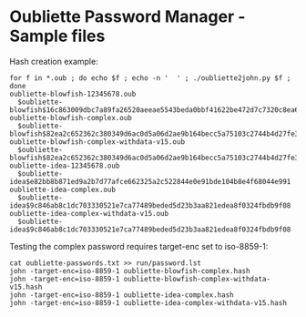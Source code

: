 Oubliette Password Manager - Sample files
=========================================

Hash creation example:

    for f in *.oub ; do echo $f ; echo -n '  ' ; ./oubliette2john.py $f ; done
    oubliette-blowfish-12345678.oub
      $oubliette-blowfish$16c863009dbc7a89fa26520aeeae5543beda0bbf41622be472d7c7320c8ea66f
    oubliette-blowfish-complex.oub
      $oubliette-blowfish$82ea2c652362c380349d6ac0d5a06d2ae9b164becc5a75103c2744b4d27fe35d
    oubliette-blowfish-complex-withdata-v15.oub
      $oubliette-blowfish$82ea2c652362c380349d6ac0d5a06d2ae9b164becc5a75103c2744b4d27fe35d
    oubliette-idea-12345678.oub
      $oubliette-idea$e82bb8b871ed9a2b7d77afce662325a2c522844e0e91bde104b8e4f68044e991
    oubliette-idea-complex.oub
      $oubliette-idea$9c846ab8c1dc703330521e7ca77489beded5d23b3aa821edea8f0324fbdb9f08
    oubliette-idea-complex-withdata-v15.oub
      $oubliette-idea$9c846ab8c1dc703330521e7ca77489beded5d23b3aa821edea8f0324fbdb9f08

Testing the complex password requires target-enc set to iso-8859-1:

    cat oubliette-passwords.txt >> run/password.lst
    john -target-enc=iso-8859-1 oubliette-blowfish-complex.hash
    john -target-enc=iso-8859-1 oubliette-blowfish-complex-withdata-v15.hash
    john -target-enc=iso-8859-1 oubliette-idea-complex.hash
    john -target-enc=iso-8859-1 oubliette-idea-complex-withdata-v15.hash
